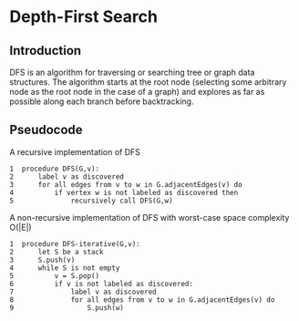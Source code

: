 # Depth-First Search

## Introduction

DFS is an algorithm for traversing or searching tree or graph data structures. The algorithm starts at the root node (selecting some arbitrary node as the root node in the case of a graph) and explores as far as possible along each branch before backtracking.

## Pseudocode

A recursive implementation of DFS

```procedocode
1  procedure DFS(G,v):
2      label v as discovered
3      for all edges from v to w in G.adjacentEdges(v) do
4          if vertex w is not labeled as discovered then
5              recursively call DFS(G,w)
```

A non-recursive implementation of DFS with worst-case space complexity O(|E|)

```procedocode
1  procedure DFS-iterative(G,v):
2      let S be a stack
3      S.push(v)
4      while S is not empty
5          v = S.pop()
6          if v is not labeled as discovered:
7              label v as discovered
8              for all edges from v to w in G.adjacentEdges(v) do
9                  S.push(w)
```
